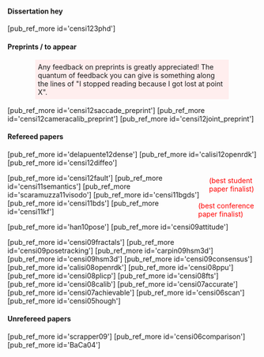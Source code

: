 #### Dissertation hey

[pub_ref_more id='censi123phd']

#### Preprints / to appear 

<p style='background-color: #fee; margin-left: 4em; margin-right: 4em; padding: 0.4em'> Any feedback on preprints is greatly appreciated! The quantum of feedback you can give is something along the lines of "I stopped reading because I got lost at point X".
</p>


[pub_ref_more id='censi12saccade_preprint']
[pub_ref_more id='censi12cameracalib_preprint']
[pub_ref_more id='censi12joint_preprint']


#### Refereed papers 


[pub_ref_more id='delapuente12dense']
[pub_ref_more id='calisi12openrdk']
[pub_ref_more id='censi12diffeo']
 

<div style='float:right; color: red; padding: 5px'> (best student <br/> paper finalist)</div>
[pub_ref_more id='censi12fault']
[pub_ref_more id='censi11semantics']
[pub_ref_more id='scaramuzza11visodo']
[pub_ref_more id='censi11bgds']


<div style='float:right; color: red; padding: 5px'> (best conference <br/> paper finalist) </div>
[pub_ref_more id='censi11bds']
[pub_ref_more id='censi11kf']
  
[pub_ref_more id='han10pose']
[pub_ref_more id='censi09attitude']


[pub_ref_more id='censi09fractals']
[pub_ref_more id='censi09posetracking']
[pub_ref_more id='carpin09hsm3d']
[pub_ref_more id='censi09hsm3d']
[pub_ref_more id='censi09consensus']
[pub_ref_more id='calisi08openrdk']
[pub_ref_more id='censi08ppu']
[pub_ref_more id='censi08plicp']
[pub_ref_more id='censi08fts']
[pub_ref_more id='censi08calib'] 
[pub_ref_more id='censi07accurate']
[pub_ref_more id='censi07achievable']
[pub_ref_more id='censi06scan']
[pub_ref_more id='censi05hough']


<h4> Unrefereed papers </h4>

[pub_ref_more id='scrapper09']
[pub_ref_more id='censi06comparison']
[pub_ref_more id='BaCa04']